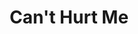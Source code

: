 ---
title: "Can't Hurt Me"
description: "“The most important conversations you’ll ever have are the ones you’ll have with yourself.”"
cover: "images/reading/can-not-hurt-me.jpeg"
publishDate: 2019-01-01
authors: "David Goggins"
categories: "stories & narratives"
status: 🟢
---